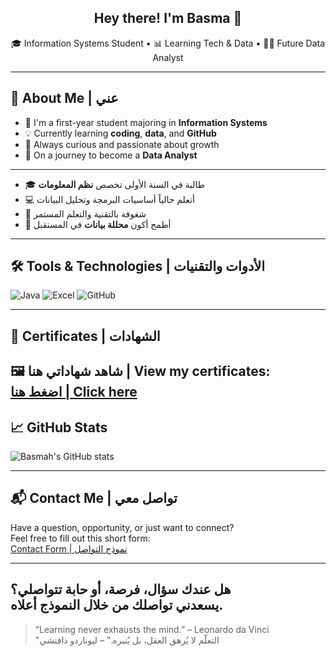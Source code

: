<h2 align="center">Hey there! I'm Basma 👋</h2>

<p align="center">
🎓 Information Systems Student • 📊 Learning Tech & Data • 👩‍💻 Future Data Analyst
</p>

---

## 👋 About Me | عني

- 🏫 I'm a first-year student majoring in **Information Systems**  
- 💡 Currently learning **coding**, **data**, and **GitHub**  
- 🌱 Always curious and passionate about growth  
- 🚀 On a journey to become a **Data Analyst**

---

- 🎓 طالبة في السنة الأولى تخصص **نظم المعلومات**  
- 💻 أتعلم حالياً أساسيات البرمجة وتحليل البيانات  
- 🌟 شغوفة بالتقنية والتعلم المستمر  
- 🎯 أطمح أكون **محللة بيانات** في المستقبل

---

## 🛠️ Tools & Technologies | الأدوات والتقنيات

![Java](https://img.shields.io/badge/-Java-333?style=flat&logo=java)
![Excel](https://img.shields.io/badge/-Excel-217346?style=flat&logo=microsoft-excel)
![GitHub](https://img.shields.io/badge/-GitHub-181717?style=flat&logo=github)

---

## 📄 Certificates | الشهادات

🖼️ شاهد شهاداتي هنا | View my certificates:  
[اضغط هنا | Click here](https://github.com/codedbybasmax/-certificates)
---

## 📈 GitHub Stats

![Basmah's GitHub stats](https://github-readme-stats.vercel.app/api?username=codedbybasmax&show_icons=true&theme=tokyonight)

---
## 📬 Contact Me | تواصل معي

Have a question, opportunity, or just want to connect?  
Feel free to fill out this short form:  
[Contact Form | نموذج التواصل](https://docs.google.com/forms/d/e/1FAIpQLSdKtZCMZrN7zFOKN3HyjLIni14U-3_Tj3BYegrtoQZhkQ3xOQ/viewform?usp=sf_link)

---

هل عندك سؤال، فرصة، أو حابة تتواصلي؟  
يسعدني تواصلك من خلال النموذج أعلاه.
---
> “Learning never exhausts the mind.” – Leonardo da Vinci  
> "التعلّم لا يُرهق العقل، بل يُنيره." – ليوناردو دافنشي
